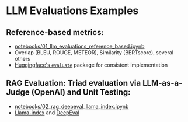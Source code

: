 # LLM Evaluations Examples

## Reference-based metrics:
  - [notebooks/01_llm_evaluations_reference_based.ipynb](https://github.com/wesslen/llm-evaluations/blob/main/notebooks/01_llm_evaluations_reference_based.ipynb)
  - Overlap (BLEU, ROUGE, METEOR), Similarity (BERTscore), several others
  - [Huggingface's `evaluate`](https://huggingface.co/docs/evaluate/en/index) package for consistent implementation

## RAG Evaluation: Triad evaluation via LLM-as-a-Judge (OpenAI) and Unit Testing: 
  - [notebooks/02_rag_deepeval_llama_index.ipynb](https://github.com/wesslen/llm-evaluations/blob/main/notebooks/02_rag_deepeval_llama_index.ipynb)
  - [Llama-index](https://docs.llamaindex.ai/en/stable/) and [DeepEval](https://docs.confident-ai.com/docs/getting-started)
